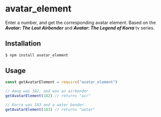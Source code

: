 # avatar_element

Enter a number, and get the corresponding avatar element. Based on the ***Avatar: The Last Airbender*** and ***Avatar: The Legend of Korra*** tv series. 

## Installation
```bash
$ npm install avatar_element
```

## Usage

```js
const getAvatarElement = require("avatar_element")

// Aang was 182, and was an airbender
getAvatarElement(182) // returns "air"

// Korra was 183 and a water bender
getAvatarElement(183) // returns "water"
```